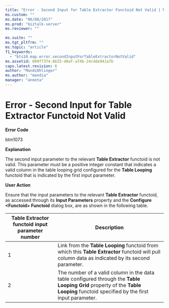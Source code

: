 ```yaml
---
title: "Error - Second Input for Table Extractor Functoid Not Valid | Microsoft Docs"
ms.custom: ""
ms.date: "06/08/2017"
ms.prod: "biztalk-server"
ms.reviewer: ""

ms.suite: ""
ms.tgt_pltfrm: ""
ms.topic: "article"
f1_keywords: 
  - "bts10.map.error.secondInputForTableExtractorNotValid"
ms.assetid: 099f7374-8625-40af-a74b-24c4de941a7b
caps.latest.revision: 6
author: "MandiOhlinger"
ms.author: "mandia"
manager: "anneta"
---
```

# Error - Second Input for Table Extractor Functoid Not Valid
**Error Code**  

 btm1073  

 **Explanation**  

 The second input parameter to the relevant **Table Extractor** functoid is not valid. This parameter must be a positive integer constant that indicates a valid column in the table looping grid configured for the **Table Looping** functoid that is indicated by the first input parameter.  

 **User Action**  

 Ensure that the input parameters to the relevant **Table Extractor** functoid, as accessed through its **Input Parameters** property and the **Configure \<Functoid\> Functoid** dialog box, are as shown in the following table.  


| Table Extractor functoid input parameter number |                                                                                                Description                                                                                                |
|-------------------------------------------------|-----------------------------------------------------------------------------------------------------------------------------------------------------------------------------------------------------------|
|                        1                        |                Link from the <strong>Table Looping</strong> functoid from which this <strong>Table Extractor</strong> functoid will pull column data as indicated by its second parameter.                |
|                        2                        | The number of a valid column in the data table configured through the <strong>Table Looping Grid</strong> property of the <strong>Table Looping</strong> functoid specified by the first input parameter. |

